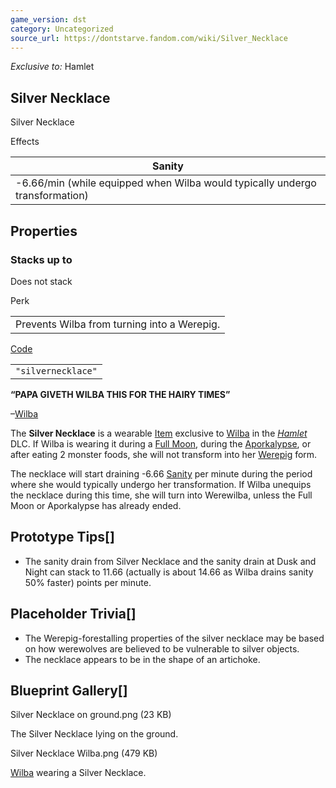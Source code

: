 ```yaml
---
game_version: dst
category: Uncategorized
source_url: https://dontstarve.fandom.com/wiki/Silver_Necklace
---
```


*Exclusive to:* Hamlet

## Silver Necklace

Silver Necklace

Effects

| Sanity |
| --- |
| -6.66/min (while equipped when Wilba would typically undergo transformation) |

## Properties

### Stacks up to

Does not stack

Perk

|  |
| --- |
| Prevents Wilba from turning into a Werepig. |

[Code](/wiki/Console "Console")

|  |
| --- |
| `"silvernecklace"` |

**“**PAPA GIVETH WILBA THIS FOR THE HAIRY TIMES**”**

–[Wilba](/wiki/Wilba "Wilba")

The **Silver Necklace** is a wearable [Item](/wiki/Item "Item") exclusive to [Wilba](/wiki/Wilba "Wilba") in the *[Hamlet](/wiki/Don%27t_Starve:_Hamlet "Don't Starve: Hamlet")* DLC. If Wilba is wearing it during a [Full Moon](/wiki/Moon_Cycle "Moon Cycle"), during the [Aporkalypse](/wiki/Aporkalypse "Aporkalypse"), or after eating 2 monster foods, she will not transform into her [Werepig](/wiki/Wilba "Wilba") form.

The necklace will start draining -6.66 [Sanity](/wiki/Sanity "Sanity") per minute during the period where she would typically undergo her transformation. If Wilba unequips the necklace during this time, she will turn into Werewilba, unless the Full Moon or Aporkalypse has already ended.

## Prototype Tips[]

* The sanity drain from Silver Necklace and the sanity drain at Dusk and Night can stack to 11.66 (actually is about 14.66 as Wilba drains sanity 50% faster) points per minute.

## Placeholder Trivia[]

* The Werepig-forestalling properties of the silver necklace may be based on how werewolves are believed to be vulnerable to silver objects.
* The necklace appears to be in the shape of an artichoke.

## Blueprint Gallery[]

Silver Necklace on ground.png (23 KB)

The Silver Necklace lying on the ground.

Silver Necklace Wilba.png (479 KB)

[Wilba](/wiki/Wilba "Wilba") wearing a Silver Necklace.